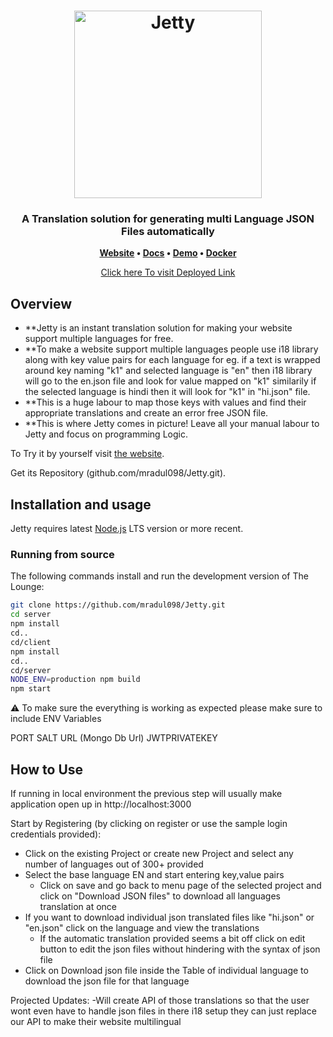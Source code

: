 <h1 align="center">
	<img
		width="300"
		alt="Jetty"
		src="	https://jetty-beta.herokuapp.com/static/media/faviconjetty.1b7ee599e93a695b5d77.png">
</h1>

<h3 align="center">
	A Translation solution for generating multi Language JSON Files automatically
</h3>

<p align="center">
	<strong>
		<a href="https://thelounge.chat/">Website</a>
		•
		<a href="https://thelounge.chat/docs">Docs</a>
		•
		<a href="https://demo.thelounge.chat/">Demo</a>
    •
		<a href="https://github.com/thelounge/thelounge-docker">Docker</a>
	</strong>
</p>
<p align="center">
	<a href="https://jetty-beta.herokuapp.com/">Click here To visit Deployed Link</a>
</p>



## Overview

- **Jetty is an instant translation solution for making your website support multiple languages for free.
- **To make a website support multiple languages people use i18 library along with key value pairs for each language for eg. if a text is wrapped around key naming "k1" and selected language is "en" then i18 library will go to the en.json file and look for value mapped on "k1" similarily if the selected language is hindi then it will look for "k1" in "hi.json" file.
- **This is a huge labour to map those keys with values and find their appropriate translations and create an error free JSON file.
- **This is where Jetty comes in picture! Leave all your manual labour to Jetty and focus on programming Logic.


To Try it by yourself visit [the website](https://jetty-beta.herokuapp.com/).

Get its Repository (github.com/mradul098/Jetty.git).

## Installation and usage

Jetty requires latest [Node.js](https://nodejs.org/) LTS version or more recent.


### Running from source

The following commands install and run the development version of The Lounge:

```sh
git clone https://github.com/mradul098/Jetty.git
cd server
npm install
cd..
cd/client
npm install
cd..
cd/server
NODE_ENV=production npm build
npm start
```

⚠️ To make sure the everything is working as expected please make sure to include ENV Variables

PORT
SALT
URL (Mongo Db Url)
JWTPRIVATEKEY


## How to Use

If running in local environment the previous step will usually make application open up in http://localhost:3000

Start by Registering (by clicking on register or use the sample login credentials provided):

- Click on the existing Project or create new Project and select any number of languages out of 300+ provided
- Select the base language EN and start entering key,value pairs
  - Click on save and go back to menu page of the selected project and click on "Download JSON files" to download all languages translation at once
- If you want to download individual json translated files like "hi.json" or "en.json" click on the language and view the translations
  - If the automatic translation provided seems a bit off click on edit button to edit the json files without hindering with the syntax of json file
- Click on Download json file inside the Table of individual language to download the json file for that language

Projected Updates:
  -Will create API of those translations so that the user wont even have to handle json files in there i18 setup they can just replace our API to make their website multilingual
